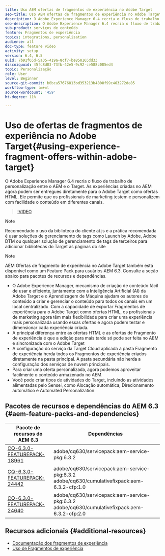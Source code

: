 ```yaml
---
title: Uso AEM ofertas de fragmentos de experiência no Adobe Target
seo-title: Uso AEM ofertas de fragmentos de experiência no Adobe Target
description: O Adobe Experience Manager 6.4 recria o fluxo de trabalho de personalização entre o AEM e o Target. As experiências criadas no AEM agora podem ser entregues diretamente para o Adobe Target como ofertas HTML. Ele permite que os profissionais de marketing testem e personalizem com facilidade o conteúdo em diferentes canais.
seo-description: O Adobe Experience Manager 6.4 recria o fluxo de trabalho de personalização entre o AEM e o Target. As experiências criadas no AEM agora podem ser entregues diretamente para o Adobe Target como ofertas HTML. Ele permite que os profissionais de marketing testem e personalizem com facilidade o conteúdo em diferentes canais.
sub-product: serviços de conteúdo
feature: Fragmentos de experiência
topics: integrations, personalization
audience: all
doc-type: feature video
activity: setup
version: 6.4, 6.5
uuid: 7b91f65d-5a35-419a-8cf7-be850165dd33
discoiquuid: 45fc8d83-73fb-42e5-9c92-ce588c085ed4
topic: Personalização
role: User
level: Beginner
source-git-commit: b0bca57676813bd353213b4808f99c463272de85
workflow-type: tm+mt
source-wordcount: '459'
ht-degree: 11%

---
```



# Uso de ofertas de fragmentos de experiência no Adobe Target{#using-experience-fragment-offers-within-adobe-target}

O Adobe Experience Manager 6.4 recria o fluxo de trabalho de personalização entre o AEM e o Target. As experiências criadas no AEM agora podem ser entregues diretamente para o Adobe Target como ofertas HTML. Ele permite que os profissionais de marketing testem e personalizem com facilidade o conteúdo em diferentes canais.

>[!VIDEO](https://video.tv.adobe.com/v/22383/?quality=12&learn=on)

>[!NOTE]
>
>Recomendado o uso da biblioteca do cliente at.js e a prática recomendada é usar soluções de gerenciamento de tags como Launch by Adobe, Adobe DTM ou qualquer solução de gerenciamento de tags de terceiros para adicionar bibliotecas do Target às páginas do site

>[!NOTE]
>
>AEM Ofertas de fragmento de experiência no Adobe Target também está disponível como um Feature Pack para usuários AEM 6.3. Consulte a seção abaixo para pacotes de recursos e dependências.


* O Adobe Experience Manager, mecanismo de criação de conteúdo fácil de usar e eficiente, juntamente com a Inteligência Artificial (AI) da Adobe Target e o Aprendizagem de Máquina ajudam os autores de conteúdo a criar e gerenciar o conteúdo para todos os canais em um local centralizado. Com a capacidade de exportar Fragmentos de experiência para o Adobe Target como ofertas HTML, os profissionais de marketing agora têm mais flexibilidade para criar uma experiência mais personalizada usando essas ofertas e agora podem testar e dimensionar cada experiência criada.
* A principal diferença entre as ofertas HTML e as ofertas de Fragmento de experiência é que a edição para mais tarde só pode ser feita no AEM e sincronizada com o Adobe Target
* A configuração do serviço da Target Cloud aplicada à pasta Fragmento de experiência herda todos os Fragmentos de experiência criados diretamente na pasta principal. A pasta secundária não herda a configuração dos serviços de nuvem principais.
* Para criar uma oferta personalizada, agora podemos aproveitar facilmente o conteúdo armazenado no AEM.
* Você pode criar tipos de atividades do Target, incluindo as atividades alimentadas pelo Sensei, como Alocação automática, Direcionamento automático e Automated Personalization

## Pacotes de recursos e dependências do AEM 6.3 {#aem-feature-packs-and-dependencies}

| Pacote de recursos do AEM 6.3 | Dependências |
| ------------------------------------------------------------------------------------------------------------------------------------------------------------------------------------------------------- | --------------------------------------------------------------------------------------------- |
| [CQ-6.3.0-FEATUREPACK-18961](https://www.adobeaemcloud.com/content/marketplace/marketplaceProxy.html?packagePath=/content/companies/public/adobe/packages/cq630/featurepack/cq-6.3.0-featurepack-18961) | adobe/cq630/servicepack:aem-service-pkg:6.3.2 |
| [CQ-6.3.0-FEATUREPACK-24442](https://www.adobeaemcloud.com/content/marketplace/marketplaceProxy.html?packagePath=/content/companies/public/adobe/packages/cq630/featurepack/cq-6.3.0-featurepack-24442) | adobe/cq630/servicepack:aem-service-pkg:6.3.2 adobe/cq630/cumulativefixpack:aem-6.3.2-cfp:1.0 |
| [CQ-6.3.0-FEATUREPACK-24640](https://www.adobeaemcloud.com/content/marketplace/marketplaceProxy.html?packagePath=/content/companies/public/adobe/packages/cq630/featurepack/cq-6.3.0-featurepack-24640) | adobe/cq630/servicepack:aem-service-pkg:6.3.2 adobe/cq630/cumulativefixpack:aem-6.3.2-cfp:2.0 |

## Recursos adicionais {#additional-resources}

* [Documentação dos fragmentos de experiência](https://helpx.adobe.com/experience-manager/6-5/sites/authoring/using/experience-fragments.html)
* [Uso de Fragmentos de experiência](/help/sites/experience-fragments/experience-fragments-feature-video-use.md)
